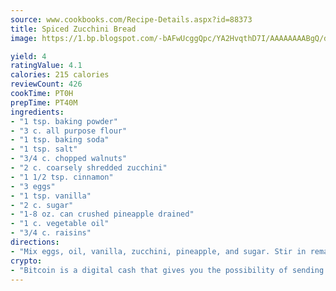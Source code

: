 ```yaml
---
source: www.cookbooks.com/Recipe-Details.aspx?id=88373
title: Spiced Zucchini Bread
image: https://1.bp.blogspot.com/-bAFwUcggQpc/YA2HvqthD7I/AAAAAAAABgQ/dGGityjUeSk5WIgvhJroHVt7XYoXF2qygCLcBGAsYHQ/s320/10.png

yield: 4
ratingValue: 4.1
calories: 215 calories
reviewCount: 426
cookTime: PT0H
prepTime: PT40M
ingredients:
- "1 tsp. baking powder"
- "3 c. all purpose flour"
- "1 tsp. baking soda"
- "1 tsp. salt"
- "3/4 c. chopped walnuts"
- "2 c. coarsely shredded zucchini"
- "1 1/2 tsp. cinnamon"
- "3 eggs"
- "1 tsp. vanilla"
- "2 c. sugar"
- "1-8 oz. can crushed pineapple drained"
- "1 c. vegetable oil"
- "3/4 c. raisins"
directions:
- "Mix eggs, oil, vanilla, zucchini, pineapple, and sugar. Stir in remaining ingredients. Spoon batter into 2 well greased and floured loaf pans. Bate at 350 degrees for 1 hour or until done."
crypto:
- "Bitcoin is a digital cash that gives you the possibility of sending money all over the world, instantly and without a fee."
---
```

